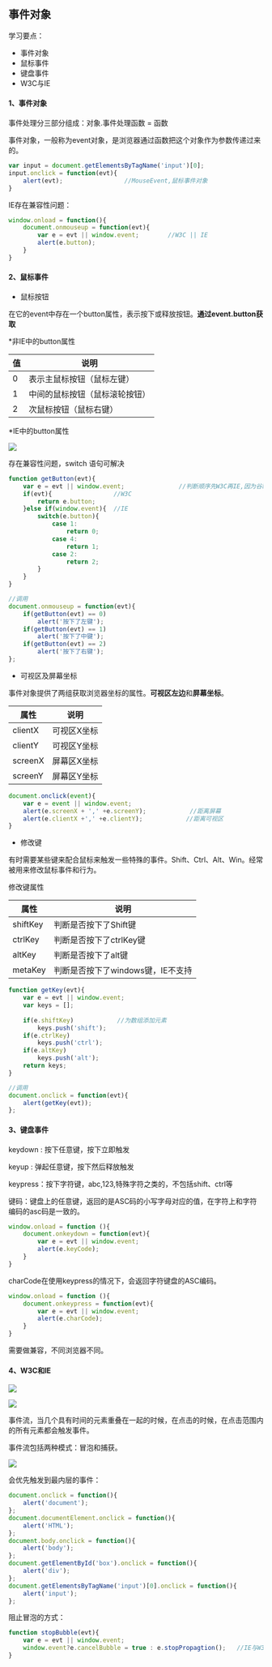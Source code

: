 ## 事件对象

学习要点：

- 事件对象
- 鼠标事件
- 键盘事件
- W3C与IE

#### 1、事件对象

事件处理分三部分组成：对象.事件处理函数 = 函数

事件对象，一般称为event对象，是浏览器通过函数把这个对象作为参数传递过来的。

```js
var input = document.getElementsByTagName('input')[0];
input.onclick = function(evt){
    alert(evt);                 //MouseEvent,鼠标事件对象
}
```

IE存在兼容性问题：

```js
window.onload = function(){
    document.onmouseup = function(evt){
        var e = evt || window.event;        //W3C || IE
        alert(e.button);
    }
}
```

#### 2、鼠标事件

- 鼠标按钮

在它的event中存在一个button属性，表示按下或释放按钮。**通过event.button获取**

*非IE中的button属性 

| 值 | 说明 |
| ---- | ------------------------------ |
| 0    | 表示主鼠标按钮（鼠标左键）     |
| 1    | 中间的鼠标按钮（鼠标滚轮按钮） |
|2 | 次鼠标按钮（鼠标右键）|

*IE中的button属性

![](捕获.PNG)

存在兼容性问题，switch 语句可解决

```js
function getButton(evt){
    var e = evt || window.event;               //判断顺序先W3C再IE,因为谷歌都支持
    if(evt){                 //W3C
        return e.button;
    }else if(window.event){  //IE
        switch(e.button){
            case 1:
                return 0;
            case 4:
                return 1;
            case 2:
                return 2;
        }
    }
}

//调用
document.onmouseup = function(evt){
    if(getButton(evt) == 0)
        alert('按下了左键');
    if(getButton(evt) == 1)
        alert('按下了中键');
    if(getButton(evt) == 2)
        alert('按下了右键');
};
```

- 可视区及屏幕坐标

事件对象提供了两组获取浏览器坐标的属性。**可视区左边**和**屏幕坐标**。

| 属性 | 说明 |
|---|---|
|clientX|可视区X坐标|
|clientY|可视区Y坐标|
|screenX|屏幕区X坐标|
|screenY|屏幕区Y坐标|

```js
document.onclick(event){
    var e = event || window.event;
    alert(e.screenX + ',' +e.screenY);            //距离屏幕
    alert(e.clientX +',' +e.clientY);			 //距离可视区
}
```

- 修改键

有时需要某些键来配合鼠标来触发一些特殊的事件。Shift、Ctrl、Alt、Win。经常被用来修改鼠标事件和行为。

修改键属性

|属性|说明|
|---|---|
|shiftKey|判断是否按下了Shift键|
|ctrlKey|判断是否按下了ctrlKey键|
|altKey|判断是否按下了alt键|
|metaKey|判断是否按下了windows键，IE不支持|


```js
function getKey(evt){
    var e = evt || window.event;
    var keys = [];
    
    if(e.shiftKey)            //为数组添加元素
        keys.push('shift');
    if(e.ctrlKey)
        keys.push('ctrl');
    if(e.altKey)
        keys.push('alt');
    return keys;
}

//调用
document.onclick = function(evt){
    alert(getKey(evt));
};
```

#### 3、键盘事件

keydown  :  按下任意键，按下立即触发

keyup  :  弹起任意键，按下然后释放触发

keypress：按下字符键，abc,123,特殊字符之类的，不包括shift、ctrl等



键码：键盘上的任意键，返回的是ASC码的小写字母对应的值，在字符上和字符编码的asc码是一致的。

```js
window.onload = function (){
    document.onkeydown = function(evt){
        var e = evt || window.event;
        alert(e.keyCode);
    }
}
```

charCode在使用keypress的情况下，会返回字符键盘的ASC编码。

```js
window.onload = function (){
    document.onkeypress = function(evt){
        var e = evt || window.event;
        alert(e.charCode);
    }
}
```

需要做兼容，不同浏览器不同。

#### 4、W3C和IE

![](1.PNG)

![](2.PNG)

事件流，当几个具有时间的元素重叠在一起的时候，在点击的时候，在点击范围内的所有元素都会触发事件。

事件流包括两种模式：冒泡和捕获。

![](3.PNG)

会优先触发到最内层的事件：

```js
document.onclick = function(){
    alert('document');
};
document.documentElement.onclick = function(){
    alert('HTML');
};
document.body.onclick = function(){
    alert('body');
};
document.getElementById('box').onclick = function(){
    alert('div');
};
document.getElementsByTagName('input')[0].onclick = function(){
    alert('input');  
};
```

阻止冒泡的方式：

```js
function stopBubble(evt){
    var e = evt || window.event;
    window.event?e.cancelBubble = true : e.stopPropagtion();   //IE与W3C不同
}
```

